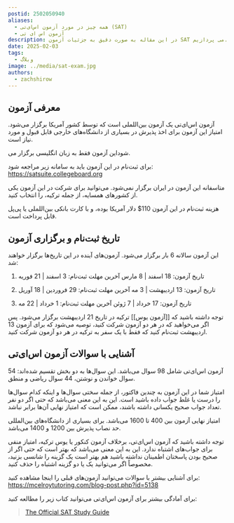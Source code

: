 ```yaml
---
postid: 2502050940
aliases:
  - همه چیز در مورد آزمون اس‌ای‌تی (SAT)
  - آزمون اس ای تی
description: در این مقاله به صورت دقیق به جزئیات آزمون SAT می پردازیم.
date: 2025-02-03
tags:
  - وبلاگ
image: ../media/sat-exam.jpg
authors:
  - zachshirow
---
```



## معرفی آزمون

آزمون اس‌ای‌تی یک آزمون بین‌اللملی است که توسط کشور آمریکا برگزار می‌شود. امتیاز این آزمون برای اخذ پذیرش در بسیاری از دانشگاه‌های خارجی قابل قبول و مورد نیاز است. 

این آزمون فقط به زبان انگلیسی برگزار می‎‌شود.

برای ثبت‌نام در این آزمون باید به سامانه زیر مراجعه شود:
https://satsuite.collegeboard.org

متاسفانه این آزمون در ایران برگزار نمی‌شود. می‌توانید برای شرکت در این آزمون یکی از کشورهای همسایه، از جمله ترکیه، را انتخاب کنید.

هزینه ثبت‌نام در این آزمون 110$ دلار آمریکا بوده، و با کارت بانکی بین‌اللملی یا پی‌پل قابل پرداخت است. 

## تاریخ ثبت‌نام و برگزاری آزمون

 این آزمون سالانه 6 بار برگزار می‌شود. آزمون‌های آینده در این تاریخ‌ها برگزار خواهند شد:

1. تاریخ آزمون: 18 اسفند | 8 مارس
   آخرین مهلت ثبت‌نام: 3 اسفند | 21 فوریه

2. تاریخ آزمون: 13 اردیبهشت | 3 مه
   آخرین مهلت ثبت‌نام: 29 فروردین | 18 آوریل

3. تاریخ آزمون: 17 خرداد | 7 ژوئن
   آخرین مهلت ثبت‌نام: 1 خرداد | 22 مه

توجه داشته باشید که [[آزمون یوس]] ترکیه در تاریخ 21 اردیبهشت برگزار می‌شود. پس اگر می‌خواهید که در هر دو آزمون شرکت کنید، توصیه می‌شود که برای آزمون 13 اردیبهشت ثبت‌نام کنید که فقط با یک سفر به ترکیه در هر دو آزمون شرکت کنید.

## آشنایی با سوالات آزمون اس‌ای‌تی

آزمون اس‌ای‌تی شامل 98 سوال می‌باشد. این سوال‌ها به دو بخش تقسیم شده‌اند: 54 سوال خواندن و نوشتن، 44 سوال ریاضی و منطق.

امتیاز شما در این آزمون به چندین فاکتور، از جمله سختی سوال‌ها و اینکه کدام سوال‌ها را درست یا غلط جواب داده باشید است. این به این معنی می‌باشد که حتی اگر دو نفر تعداد جواب صحیح یکسانی داشته باشند، ممکن است که امتیاز نهایی آن‌ها برابر نباشد. 

امتیاز نهایی آزمون بین 400 تا 1600 می‌باشد. برای بسیاری از دانشگاه‌های بین‌المللی حد نصاب پذیرش بین 1200 و 1400 می‌باشد. 

توجه داشته باشید که آزمون اس‌ای‌تی، برخلاف آزمون کنکور یا یوس ترکیه، امتیاز منفی برای جواب‌های اشتباه ندارد. این به این معنی می‌باشد که بهتر است که حتی اگر از صحیح بودن پاسختان اطمینان نداشته باشید هم بهتر است یک گزینه را شانسی بزنید، مخصوصاً اگر می‌توانید یک یا دو گزینه اشتباه را حذف کنید.

برای آشنایی بیشتر با سوالات می‌توانید آزمون‌های قبلی را اینجا مشاهده کنید:
https://mcelroytutoring.com/blog-post.php?id=5138

برای آمادگی بیشتر برای آزمون اس‌ای‌تی می‌توانید کتاب زیر را مطالعه کنید:

> [The Official SAT Study Guide](https://files.daynetcafe.ir/media/2501251401/The%20Official%20SAT%20Study%20Guide.pdf)
